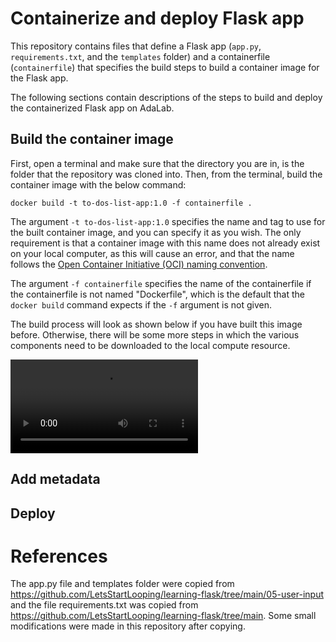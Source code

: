 # Containerize and deploy Flask app
This repository contains files that define a Flask app (`app.py`, `requirements.txt`, and the `templates` folder) and a containerfile (`containerfile`) that specifies the build steps to build a container image for the Flask app.

The following sections contain descriptions of the steps to build and deploy the containerized Flask app on AdaLab.

## Build the container image
First, open a terminal and make sure that the directory you are in, is the folder that the repository was cloned into. Then, from the terminal, build the container image with the below command:

```docker build -t to-dos-list-app:1.0 -f containerfile .```

The argument `-t to-dos-list-app:1.0` specifies the name and tag to use for the built container image, and you can specify it as you wish. The only requirement is that a container image with this name does not already exist on your local computer, as this will cause an error, and that the name follows the [Open Container Initiative (OCI) naming convention](https://github.com/containers/image/blob/main/docker/reference/regexp.go). 

The argument `-f containerfile` specifies the name of the containerfile if the containerfile is not named "Dockerfile", which is the default that the `docker build` command expects if the `-f` argument is not given.


The build process will look as shown below if you have built this image before. Otherwise, there will be some more steps in which the various components need to be downloaded to the local compute resource.


<video src="media/build_todos_flask_app_container_image.webm"></video>



## Add metadata



## Deploy



# References
The app.py file and templates folder were copied from https://github.com/LetsStartLooping/learning-flask/tree/main/05-user-input and the file requirements.txt was copied from https://github.com/LetsStartLooping/learning-flask/tree/main. Some small modifications were made in this repository after copying.